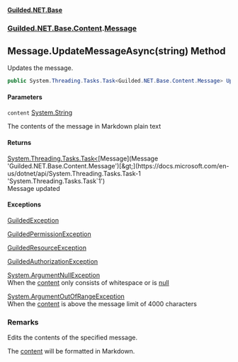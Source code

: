 
#### [Guilded.NET.Base](Guilded_NET_Base 'Guilded.NET.Base')
### [Guilded.NET.Base.Content](Guilded_NET_Base#Guilded_NET_Base_Content 'Guilded.NET.Base.Content').[Message](Message 'Guilded.NET.Base.Content.Message')
## Message.UpdateMessageAsync(string) Method

Updates the message.
```csharp
public System.Threading.Tasks.Task<Guilded.NET.Base.Content.Message> UpdateMessageAsync(string content);
```

#### Parameters

<a name='Guilded_NET_Base_Content_Message_UpdateMessageAsync(string)_content'></a>
`content` [System.String](https://docs.microsoft.com/en-us/dotnet/api/System.String 'System.String')

The contents of the message in Markdown plain text


#### Returns
[System.Threading.Tasks.Task&lt;](https://docs.microsoft.com/en-us/dotnet/api/System.Threading.Tasks.Task-1 'System.Threading.Tasks.Task`1')[Message](Message 'Guilded.NET.Base.Content.Message')[&gt;](https://docs.microsoft.com/en-us/dotnet/api/System.Threading.Tasks.Task-1 'System.Threading.Tasks.Task`1')  
Message updated


#### Exceptions

[GuildedException](GuildedException 'Guilded.NET.Base.GuildedException')

[GuildedPermissionException](GuildedPermissionException 'Guilded.NET.Base.GuildedPermissionException')

[GuildedResourceException](GuildedResourceException 'Guilded.NET.Base.GuildedResourceException')

[GuildedAuthorizationException](GuildedAuthorizationException 'Guilded.NET.Base.GuildedAuthorizationException')

[System.ArgumentNullException](https://docs.microsoft.com/en-us/dotnet/api/System.ArgumentNullException 'System.ArgumentNullException')  
When the [content](Message_UpdateMessageAsync(string)#Guilded_NET_Base_Content_Message_UpdateMessageAsync(string)_content 'Guilded.NET.Base.Content.Message.UpdateMessageAsync(string).content') only consists of whitespace or is [null](https://docs.microsoft.com/en-us/dotnet/csharp/language-reference/keywords/null 'https://docs.microsoft.com/en-us/dotnet/csharp/language-reference/keywords/null')

[System.ArgumentOutOfRangeException](https://docs.microsoft.com/en-us/dotnet/api/System.ArgumentOutOfRangeException 'System.ArgumentOutOfRangeException')  
When the [content](Message_UpdateMessageAsync(string)#Guilded_NET_Base_Content_Message_UpdateMessageAsync(string)_content 'Guilded.NET.Base.Content.Message.UpdateMessageAsync(string).content') is above the message limit of 4000 characters

### Remarks
  
Edits the contents of the specified message.  
  
The [content](Message_UpdateMessageAsync(string)#Guilded_NET_Base_Content_Message_UpdateMessageAsync(string)_content 'Guilded.NET.Base.Content.Message.UpdateMessageAsync(string).content') will be formatted in Markdown.